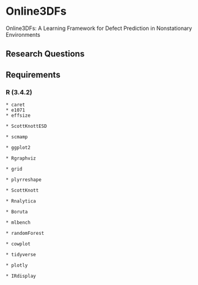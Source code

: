 # Online3DFs
Online3DFs: A Learning Framework for Defect Prediction in Nonstationary Environments

## Research Questions 

## Requirements 

### R (3.4.2)

```
* caret
* e1071
* effsize

* ScottKnottESD

* scmamp

* ggplot2

* Rgraphviz

* grid

* plyrreshape

* ScottKnott

* Rnalytica

* Boruta

* mlbench

* randomForest

* cowplot

* tidyverse

* plotly

* IRdisplay
```